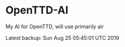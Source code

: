 # OpenTTD-AI
My AI for OpenTTD, will use primarily air

Latest backup: Sun Aug 25 05:45:01 UTC 2019
